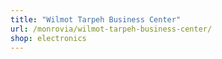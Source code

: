 ```yaml
---
title: "Wilmot Tarpeh Business Center"
url: /monrovia/wilmot-tarpeh-business-center/
shop: electronics
---
```

